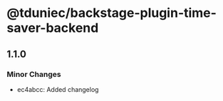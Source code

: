 # @tduniec/backstage-plugin-time-saver-backend

## 1.1.0

### Minor Changes

- ec4abcc: Added changelog
